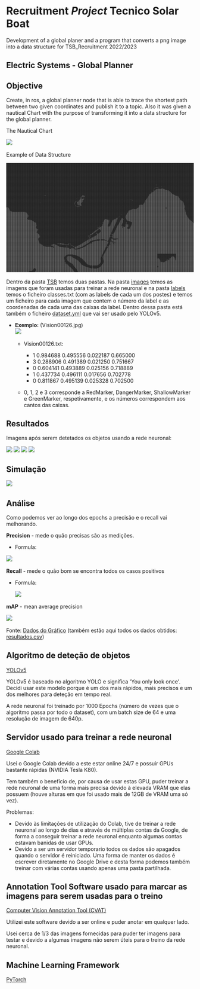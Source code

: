 # Recruitment _Project_ Tecnico Solar Boat

Development of a global planer and a program that converts a png image into a data structure for TSB_Recruitment 2022/2023

## Electric Systems - Global Planner

## Objective

Create, in ros, a global planner node that is able to trace the shortest path between two given coordinates and publish it to a topic. Also it was given a nautical Chart with the purpose of transforming it into a data structure for the global planner.

The Nautical Chart

![](/TSB/CartaNautica.png)

Example of Data Structure

![](/TSB/DataStructure.png)

Dentro da pasta [TSB](/TSB) temos duas pastas. Na pasta [images](/data/images) temos as imagens que foram usadas para treinar a rede neuronal e na pasta [labels](/data/labels) temos o ficheiro classes.txt (com as labels de cada um dos postes) e temos um ficheiro para cada imagem que contem o número da label e as coordenadas de cada uma das caixas da label. Dentro dessa pasta está também o ficheiro [dataset.yml](/data/dataset.yml) que vai ser usado pelo YOLOv5.

- **Exemplo:** (Vision00126.jpg)  
  ![](/misc/Vision00126.png)

  - Vision00126.txt:

    - 1 0.984688 0.495556 0.022187 0.665000
    - 3 0.288906 0.491389 0.021250 0.751667
    - 0 0.604141 0.493889 0.025156 0.718889
    - 1 0.437734 0.496111 0.017656 0.702778
    - 0 0.811867 0.495139 0.025328 0.702500

  - 0, 1, 2 e 3 corresponde a RedMarker, DangerMarker, ShallowMarker e GreenMarker, respetivamente, e os números correspondem aos cantos das caixas.

## Resultados

Imagens após serem detetados os objetos usando a rede neuronal:

![](/misc/1.png)
![](/misc/4.png)
![](/misc/2.png)
![](/misc/3.png)

## Simulação

![](/misc/Complexas.gif)

## Análise

Como podemos ver ao longo dos epochs a precisão e o recall vai melhorando.

**Precision** - mede o quão precisas são as medições.

- Formula:

![](/misc/precision.png)

**Recall** - mede o quão bom se encontra todos os casos positivos

- Formula:

  ![](/misc/recall.png)

**mAP** - mean average precision

![](/misc/graph.png)

Fonte: [Dados do Gráfico](/misc/Dados_Grafico.md) (também estão aqui todos os dados obtidos: [resultados.csv](/misc/results.csv))

## Algoritmo de deteção de objetos

[YOLOv5](https://github.com/ultralytics/yolov5)

YOLOv5 é baseado no algoritmo YOLO e significa 'You only look once'. Decidi usar este modelo porque é um dos mais rápidos, mais precisos e um dos melhores para deteção em tempo real.

A rede neuronal foi treinado por 1000 Epochs (número de vezes que o algoritmo passa por todo o dataset), com um batch size de 64 e uma resolução de imagem de 640p.

## Servidor usado para treinar a rede neuronal

[Google Colab](https://research.google.com/colaboratory/)

Usei o Google Colab devido a este estar online 24/7 e possuir GPUs bastante rápidas (NVIDIA Tesla K80).

Tem também o benefício de, por causa de usar estas GPU, puder treinar a rede neuronal de uma forma mais precisa devido à elevada VRAM que elas possuem (houve alturas em que foi usado mais de 12GB de VRAM uma só vez).

Problemas:

- Devido às limitações de utilização do Colab, tive de treinar a rede neuronal ao longo de dias e através de múltiplas contas da Google, de forma a conseguir treinar a rede neuronal enquanto algumas contas estavam banidas de usar GPUs.
- Devido a ser um servidor temporario todos os dados são apagados quando o servidor é reiniciado. Uma forma de manter os dados é escrever diretamente no Google Drive e desta forma podemos também treinar com várias contas usando apenas uma pasta partilhada.

## Annotation Tool Software usado para marcar as imagens para serem usadas para o treino

[Computer Vision Annotation Tool (CVAT)](https://cvat.org/)

Utilizei este software devido a ser online e puder anotar em qualquer lado.

Usei cerca de 1/3 das imagens fornecidas para puder ter imagens para testar e devido a algumas imagens não serem úteis para o treino da rede neuronal.

## Machine Learning Framework

[PyTorch](https://pytorch.org/)
